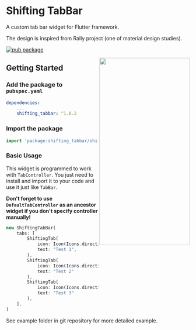 # Shifting TabBar

A custom tab bar widget for Flutter framework. 

The design is inspired from Rally project (one of material design studies).

[![pub package](https://img.shields.io/badge/pub-v1.0.2-blue.svg)](https://pub.dartlang.org/packages/shifting_tabbar)

<img align="right" width="248" height="512" src="https://drive.google.com/uc?export=view&id=1a4UkBFG7M9ZES9J4tai1zdFeAIkLPD2O">

## Getting Started

### Add the package to `pubspec.yaml`

```yaml
dependencies:
    ...
    shifting_tabbar: ^1.0.2
```

### Import the package

```dart
import 'package:shifting_tabbar/shifting_tabbar.dart';
```

### Basic Usage

This widget is programmed to work with `TabController`. 
You just need to install and import it to your code and use it just like `TabBar`.

**Don't forget to use `DefaultTabController` as an ancestor widget if you don't specify controller manually!**

```dart
new ShiftingTabBar(
    tabs: [
        ShiftingTab(
            icon: Icon(Icons.directions_bike),
            text: "Test 1",
        ),
        ShiftingTab(
            icon: Icon(Icons.directions_car),
            text: "Test 2"
        ),
        ShiftingTab(
            icon: Icon(Icons.directions_transit),
            text: "Test 3"
        ),
    ],
)
```

See example folder in git repository for more detailed example.
